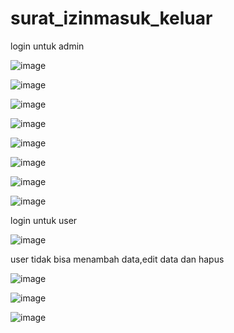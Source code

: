 # surat_izinmasuk_keluar
login untuk admin 

![image](https://user-images.githubusercontent.com/97661073/162895798-b03b992a-0a58-4383-a8e6-196231526320.png)

![image](https://user-images.githubusercontent.com/97661073/162895859-b4357957-9a9a-4dad-a53b-075758ff85de.png)

![image](https://user-images.githubusercontent.com/97661073/162895953-fc00302a-a4bd-477f-9681-32ff90872d7c.png)

![image](https://user-images.githubusercontent.com/97661073/162895995-3e100056-f622-4f88-b8fd-23629694a364.png)

![image](https://user-images.githubusercontent.com/97661073/162896047-f37f9acd-e5e2-4682-a541-4e7e86789536.png)

![image](https://user-images.githubusercontent.com/97661073/162896115-55f8e1a1-7fba-43af-a4ca-9900c5353239.png)

![image](https://user-images.githubusercontent.com/97661073/162896167-b87e2edd-974f-4ba2-bcfe-fb7979a15e26.png)

![image](https://user-images.githubusercontent.com/97661073/162896202-589b39a3-6837-4676-8160-49bcee3c4007.png)

login untuk user

![image](https://user-images.githubusercontent.com/97661073/162896260-af17ed31-120f-4368-b348-9a7a5925038b.png) 

user tidak bisa menambah data,edit data dan hapus

![image](https://user-images.githubusercontent.com/97661073/162896296-eac74b5b-41ad-4277-a8be-824a23a405f4.png)

![image](https://user-images.githubusercontent.com/97661073/162897200-dfec325e-a6ba-40a0-8912-f6d37da5fa7b.png)

![image](https://user-images.githubusercontent.com/97661073/162896402-7b6039a6-2bef-4db3-8cf3-9619713e5790.png)
